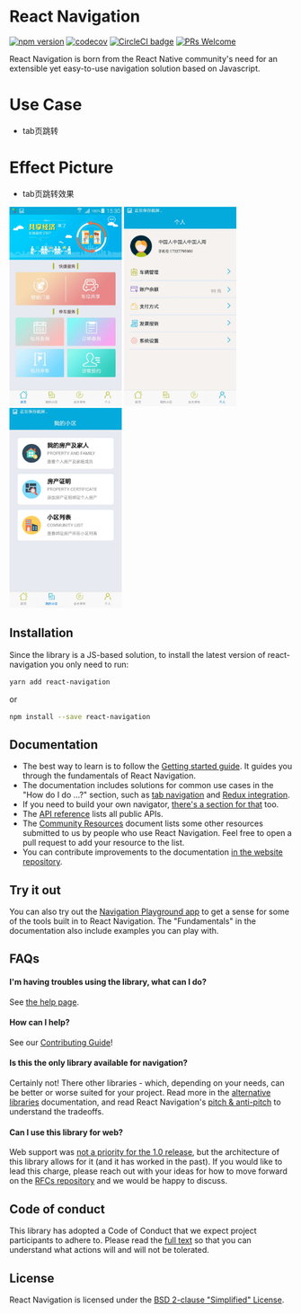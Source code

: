 # React Navigation

[![npm version](https://badge.fury.io/js/react-navigation.svg)](https://badge.fury.io/js/react-navigation) [![codecov](https://codecov.io/gh/react-navigation/react-navigation/branch/master/graph/badge.svg)](https://codecov.io/gh/react-navigation/react-navigation) [![CircleCI badge](https://circleci.com/gh/react-navigation/react-navigation/tree/master.svg?style=shield)](https://circleci.com/gh/react-navigation/react-navigation/tree/master) [![PRs Welcome](https://img.shields.io/badge/PRs-welcome-brightgreen.svg)](https://reactnavigation.org/docs/contributing.html)

React Navigation is born from the React Native community's need for an extensible yet easy-to-use navigation solution based on Javascript.

# Use Case
- tab页跳转
  
# Effect Picture
  - tab页跳转效果
  
<a><img width="200" src="./tab1.jpg"></a>
<a><img width="200" src="./tab2.jpg"></a>
<a><img width="200" src="./tab3.jpg"></a>

## Installation

Since the library is a JS-based solution, to install the latest version of react-navigation you only need to run:

```bash
yarn add react-navigation
```

or

```bash
npm install --save react-navigation
```

## Documentation

* The best way to learn is to follow the [Getting started guide](https://reactnavigation.org/docs/getting-started.html). It guides you through the fundamentals of React Navigation.
* The documentation includes solutions for common use cases in the "How do I do ...?" section, such as [tab navigation](https://reactnavigation.org/docs/tab-based-navigation.html) and [Redux integration](https://reactnavigation.org/docs/redux-integration.html).
* If you need to build your own navigator, [there's a section for that](https://reactnavigation.org/docs/custom-navigator-overview.html) too.
* The [API reference](https://reactnavigation.org/docs/api-reference.html) lists all public APIs.
* The [Community Resources](https://github.com/react-navigation/react-navigation/blob/master/COMMUNITY_RESOURCES.md) document lists some other resources submitted to us by people who use React Navigation. Feel free to open a pull request to add your resource to the list.
* You can contribute improvements to the documentation [in the website repository](https://github.com/react-navigation/react-navigation.github.io).

## Try it out

You can also try out the [Navigation Playground app](https://exp.host/@react-navigation/NavigationPlayground) to get a sense for some of the tools built in to React Navigation. The "Fundamentals" in the documentation also include examples you can play with.

## FAQs

#### I'm having troubles using the library, what can I do?

See [the help page](https://reactnavigation.org/en/help.html).

#### How can I help?

See our [Contributing Guide](CONTRIBUTING.md)!

#### Is this the only library available for navigation?

Certainly not! There other libraries - which, depending on your needs, can be better or worse suited for your project. Read more in the [alternative libraries](https://reactnavigation.org/docs/alternatives.html) documentation, and read React Navigation's [pitch & anti-pitch](https://reactnavigation.org/docs/pitch.html) to understand the tradeoffs.

#### Can I use this library for web?

Web support was [not a priority for the 1.0 release](https://github.com/react-community/react-navigation/issues/2585#issuecomment-330338793), but the architecture of this library allows for it (and it has worked in the past). If you would like to lead this charge, please reach out with your ideas for how to move forward on the [RFCs repository](https://github.com/react-navigation/rfcs) and we would be happy to discuss.

## Code of conduct

This library has adopted a Code of Conduct that we expect project participants to adhere to. Please read the [full text](https://github.com/react-community/react-navigation/blob/master/CODE_OF_CONDUCT.md) so that you can understand what actions will and will not be tolerated.

## License

React Navigation is licensed under the [BSD 2-clause "Simplified" License](https://github.com/react-community/react-navigation/blob/master/LICENSE).
